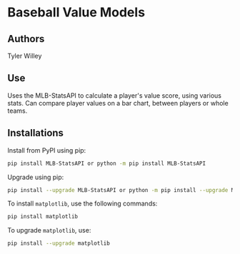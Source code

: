 # Baseball Value Models

## Authors

Tyler Willey

## Use

Uses the MLB-StatsAPI to calculate a player's value score, using various stats.
Can compare player values on a bar chart, between players or whole teams.

## Installations

Install from PyPI using pip:

```sh
pip install MLB-StatsAPI or python -m pip install MLB-StatsAPI
```

Upgrade using pip:

```sh
pip install --upgrade MLB-StatsAPI or python -m pip install --upgrade MLB-StatsAPI
```

To install `matplotlib`, use the following commands:

```sh
pip install matplotlib
```

To upgrade `matplotlib`, use:

```sh
pip install --upgrade matplotlib
```